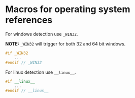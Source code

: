 # Macros for operating system references

For windows detection use `_WIN32`.

**NOTE:** `_WIN32` will trigger for both 32 and 64 bit windows.

```cpp
#if _WIN32
    ...
#endif // _WIN32
```

For linux detection use `__linux__`.

```cpp
#if __linux__
    ...
#endif // __linux__
```
